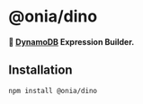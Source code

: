 # @onia/dino

#### 🦕 [DynamoDB](https://aws.amazon.com/dynamodb) Expression Builder.

## Installation

```sh
npm install @onia/dino
```
